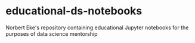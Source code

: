 # educational-ds-notebooks
Norbert Eke's repository containing educational Jupyter notebooks for the purposes of data science mentorship

